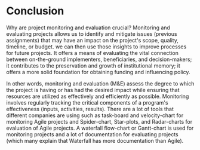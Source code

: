 # Conclusion

Why are project monitoring and evaluation crucial? Monitoring and evaluating projects allows us to identify and mitigate issues (previous assignments) that may have an impact on the project's scope, quality, timeline, or budget. we can then use those insights to improve processes for future projects. It offers a means of evaluating the vital connection between on-the-ground implementers, beneficiaries, and decision-makers; it contributes to the preservation and growth of institutional memory; it offers a more solid foundation for obtaining funding and influencing policy.

In other words, monitoring and evaluation (M\&E) assess the degree to which the project is having or has had the desired impact while ensuring that resources are utilized as effectively and efficiently as possible. Monitoring involves regularly tracking the critical components of a program's effectiveness (inputs, activities, results). There are a lot of tools that different companies are using such as task-board and velocity-chart for monitoring Agile projects and Spider-chart, Star-plots, and Radar-charts for evaluation of Agile projects. A waterfall flow-chart or Gantt-chart is used for monitoring projects and a lot of documentation for evaluating projects (which many explain that Waterfall has more documentation than Agile).
